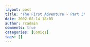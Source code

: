```yaml
---
layout: post
title: "The First Adventure - Part 3"
date: 2002-08-14 18:03
author: rcadmin
comments: true
categories: [Comics]
tags: []
---
```

<!--more--><img src="/wp/wp-content/comics/20020814.gif" alt="" />
